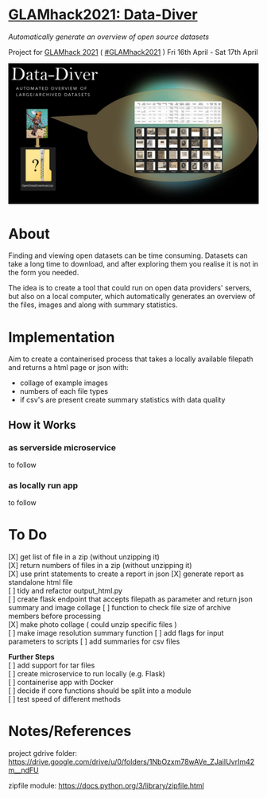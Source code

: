 
# [GLAMhack2021: Data-Diver](https://hack.glam.opendata.ch/project/116)
_Automatically generate an overview of open source datasets_

Project for [GLAMhack 2021](https://hack.glam.opendata.ch/) ( [#GLAMhack2021](https://twitter.com/search?q=GLAMhack2021) ) Fri 16th April - Sat 17th April

![](./assets/Data-Diver.jpg)

# About

Finding and viewing open datasets can be time consuming. Datasets can take a long time to download, and after exploring them you realise it is not in the form you needed.

The idea is to create a tool that could run on open data providers' servers, but also on a local computer, which automatically generates an overview of the files, images and along with summary statistics.


# Implementation

Aim to create a containerised process that takes a locally available filepath and returns a html page or json with:
* collage of example images
* numbers of each file types
* if csv's are present create summary statistics with data quality 

## How it Works

### as serverside microservice  

to follow

### as locally run app
to follow

# To Do 

[X] get list of file in a zip (without unzipping it)  
[X] return numbers of files in a zip (without unzipping it)  
[X] use print statements to create a report in json
[X] generate report as standalone html file  
[ ] tidy and refactor output_html.py   
[ ] create flask endpoint that accepts filepath as parameter and return json summary and image collage
[ ] function to check file size of archive members before processing  
[X] make photo collage ( could unzip specific files )  
[ ] make image resolution summary function
[ ] add flags for input parameters to scripts
[ ] add summaries for csv files

**Further Steps**  
[ ] add support for tar files  
[ ] create microservice to run locally (e.g. Flask)  
[ ] containerise app with Docker  
[ ] decide if core functions should be split into a module   
[ ] test speed of different methods   



# Notes/References

project gdrive folder: https://drive.google.com/drive/u/0/folders/1NbOzxm78wAVe_ZJaiIUvrIm42m__ndFU

zipfile module: https://docs.python.org/3/library/zipfile.html  


